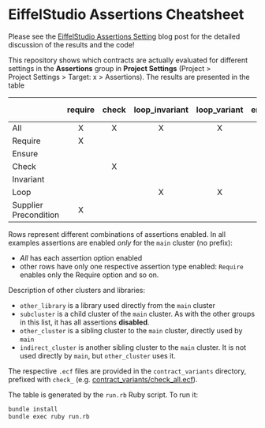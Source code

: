 # EiffelStudio Assertions Cheatsheet

Please see the [EiffelStudio Assertions Setting](https://imustafin.tatar/en/blog/eiffelstudio-assertions-setting)
blog post for the detailed discussion of the results and the code!

This repository shows which contracts are actually evaluated for different
settings in the **Assertions** group in **Project Settings**
(Project > Project Settings > Target: x > Assertions). The results
are presented in the table

||require|check|loop_invariant|loop_variant|ensure|invariant|other_library pre|other_library check|subcluster require|subcluster check|other_cluster pre|other_cluster check|indirect_cluster pre|indirect_cluster check|
|---|:---:|:---:|:---:|:---:|:---:|:---:|:---:|:---:|:---:|:---:|:---:|:---:|:---:|:---:|
|All|X|X|X|X|X|X|X| |X| |X| | | |
|Require|X| | | | | | | | | | | | | |
|Ensure| | | | |X| | | | | | | | | |
|Check| |X| | | | | | | | | | | | |
|Invariant| | | | | |X| | | | | | | | |
|Loop| | |X|X| | | | | | | | | | |
|Supplier Precondition|X| | | | | |X| |X| |X| | | |

Rows represent different combinations of assertions enabled. In all examples
assertions are enabled _only_ for the `main` cluster (no prefix):
* _All_ has each assertion option enabled
* other rows have only one respective assertion type enabled:
  `Require` enables only the Require option and so on.

Description of other clusters and libraries:
* `other_library` is a library used directly from the `main` cluster
* `subcluster` is a child cluster of the `main` cluster. As with the other
  groups in this list, it has all assertions **disabled**.
* `other_cluster` is a sibling cluster to the `main` cluster, directly used
  by `main`
* `indirect_cluster` is another sibling cluster to the `main` cluster. It
  is not used directly by `main`, but `other_cluster` uses it.

The respective `.ecf` files are provided in the `contract_variants` directory,
prefixed with `check_`
(e.g. [contract_variants/check_all.ecf](contract_variants/check_all.ecf)).

The table is generated by the `run.rb` Ruby script. To run it:
```sh
bundle install
bundle exec ruby run.rb
```
